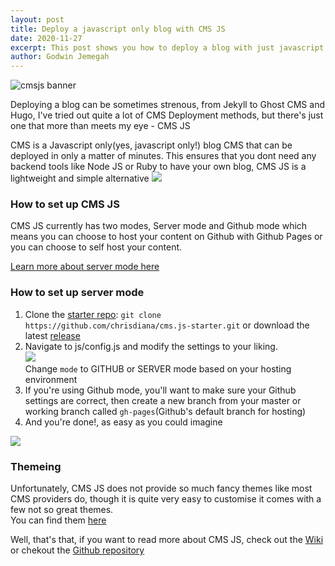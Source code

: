 ```yaml
---
layout: post
title: Deploy a javascript only blog with CMS JS
date: 2020-11-27
excerpt: This post shows you how to deploy a blog with just javascript!
author: Godwin Jemegah
---
```





<img src="https://i.ibb.co/tzkZ3VC/cmsjs.png" alt="cmsjs banner">

<p>
Deploying a blog can be sometimes strenous, from Jekyll to Ghost CMS and Hugo, I've tried out quite a lot of CMS Deployment methods, but there's just one that more than meets my eye - CMS JS
</p>
<p>
CMS is a Javascript only(yes, javascript only!) blog CMS that can be deployed in only a matter of minutes.
This ensures that you dont need any backend tools like Node JS or Ruby to have your own blog, CMS JS is a lightweight and simple alternative 
<img src="https://media.giphy.com/media/aWPGuTlDqq2yc/giphy.gif"/>
</p>

<h3>How to set up CMS JS</h3>
<p>
CMS JS currently has two modes, Server mode and Github mode which means you can choose to host your content on Github with Github Pages or you can choose to self host your content.
</p>
<a href="https://github.com/chrisdiana/cms.js/wiki/Server-Mode">Learn more about server mode here</a>

<h3>How to set up server mode</h3>
<ol>
<li>Clone the <a href="https://github.com/chrisdiana/cms.js-starter">starter repo</a>: <code>git clone https://github.com/chrisdiana/cms.js-starter.git</code> or download the latest <a href="https://github.com/chrisdiana/cms.js/releases/latest">release</a>
</li>
<li>Navigate to js/config.js and modify the settings to your liking.<br>
<img src="https://i.ibb.co/qBhH1tP/image.png"/><br>
Change <code>mode</code> to GITHUB or SERVER mode based on your hosting environment
</li>
<li>If you're using Github mode, you'll want to make sure your Github settings are correct, then create a new branch from your master or working branch called <code>gh-pages</code>(Github's default branch for hosting)</li>
<li>And you're done!, as easy as you could imagine</li>
</ol>
<img src="https://media.giphy.com/media/l0Iyl55kTeh71nTXy/giphy.gif"/>

<h3>Themeing</h3>
<p>
Unfortunately, CMS JS does not provide so much fancy themes like most CMS providers do, though it is quite very easy to customise it comes with a few not so great themes.<br>
You can find them <a href="https://chrisdiana.github.io/cms.js-themes">here</a>
</p>
<p>Well, that's that, if you want to read more about CMS JS, check out the <a href="https://github.com/chrisdiana/cms.js/wiki">Wiki</a> or chekout the <a href="https://github.com/chrisdiana/cms.js">Github repository</a>
</p>
